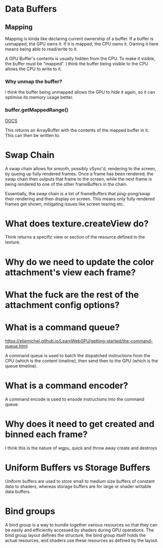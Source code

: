 # Data Buffers

## Mapping

Mapping is kinda like declaring current ownership of a buffer. If a buffer is unmapped, the GPU owns it. If it is mapped, the CPU owns it. Owning it here means being able to read/write to it.

A GPU Buffer's contents is usually hidden from the CPU. To make it visible, the buffer must be "mapped". I think the buffer being visible to the CPU allows the CPU to write to it.

### Why unmap the buffer?

I think the buffer being unmapped allows the GPU to hide it again, so it can optimise its memory usage better.

### buffer.getMappedRange()

[DOCS](https://developer.mozilla.org/en-US/docs/Web/API/GPUBuffer/getMappedRange)

This returns an ArrayBuffer with the contents of the mapped buffer in it. This can then be written to.

# Swap Chain

A swap chain allows for smooth, possibly vSync'd, rendering to the screen, by queing up fully rendered frames. Once a frame has been rendered, the swap chain then outputs that frame to the screen, while the next frame is being rendered to one of the other frameBuffers in the chain.

Essentially, the swap chain is a list of frameBuffers that ping-pong/swap their rendering and then display on screen. This means only fully rendered frames get shown, mitigating issues like screen tearing etc.

# What does texture.createView do?

Think returns a specific view or section of the resource defined in the texture.

# Why do we need to update the color attachment's view each frame?

# What the fuck are the rest of the attachment config options?

# What is a command queue?

https://eliemichel.github.io/LearnWebGPU/getting-started/the-command-queue.html

A command queue is used to batch the dispatched instructions from the CPU (which is the content timeline), then send then to the GPU (which is the queue timeline).

# What is a command encoder?

A command encode is used to ensode instructions into the command queue.

# Why does it need to get created and binned each frame?

I think this is the nature of wgpu, quick and throw away create and destroys

# Uniform Buffers vs Storage Buffers

Uniform buffers are used to store small to medium size buffers of constant data to shaders, whereas storage buffers are for large or shader writable data buffers.

# Bind groups

A bind group is a way to bundle together various resources so that they can be easily and efficiently accessed by shaders during GPU operations. The bind group layout defines the structure, the bind group itself holds the actual resources, and shaders use these resources as defined by the layout.
